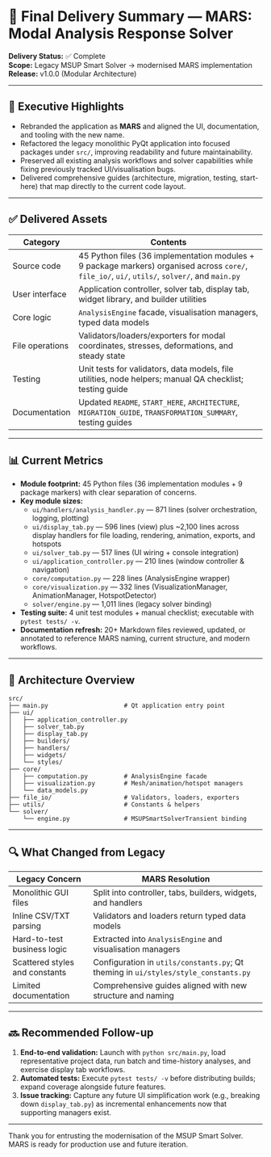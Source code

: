 # 🎊 Final Delivery Summary — MARS: Modal Analysis Response Solver

**Delivery Status:** ✅ Complete  
**Scope:** Legacy MSUP Smart Solver → modernised MARS implementation  
**Release:** v1.0.0 (Modular Architecture)

---

## 🎯 Executive Highlights

- Rebranded the application as **MARS** and aligned the UI, documentation, and tooling with the new name.
- Refactored the legacy monolithic PyQt application into focused packages under `src/`, improving readability and future maintainability.
- Preserved all existing analysis workflows and solver capabilities while fixing previously tracked UI/visualisation bugs.
- Delivered comprehensive guides (architecture, migration, testing, start-here) that map directly to the current code layout.

---

## ✅ Delivered Assets

| Category            | Contents                                                                                   |
|---------------------|--------------------------------------------------------------------------------------------|
| Source code         | 45 Python files (36 implementation modules + 9 package markers) organised across `core/`, `file_io/`, `ui/`, `utils/`, `solver/`, and `main.py` |
| User interface      | Application controller, solver tab, display tab, widget library, and builder utilities     |
| Core logic          | `AnalysisEngine` facade, visualisation managers, typed data models                         |
| File operations     | Validators/loaders/exporters for modal coordinates, stresses, deformations, and steady state |
| Testing             | Unit tests for validators, data models, file utilities, node helpers; manual QA checklist; testing guide |
| Documentation       | Updated `README`, `START_HERE`, `ARCHITECTURE`, `MIGRATION_GUIDE`, `TRANSFORMATION_SUMMARY`, testing guides |

---

## 📊 Current Metrics

- **Module footprint:** 45 Python files (36 implementation modules + 9 package markers) with clear separation of concerns.
- **Key module sizes:**  
  - `ui/handlers/analysis_handler.py` — 871 lines (solver orchestration, logging, plotting)  
  - `ui/display_tab.py` — 596 lines (view) plus ~2,100 lines across display handlers for file loading, rendering, animation, exports, and hotspots  
  - `ui/solver_tab.py` — 517 lines (UI wiring + console integration)  
  - `ui/application_controller.py` — 210 lines (window controller & navigation)  
  - `core/computation.py` — 228 lines (AnalysisEngine wrapper)  
  - `core/visualization.py` — 332 lines (VisualizationManager, AnimationManager, HotspotDetector)  
  - `solver/engine.py` — 1,011 lines (legacy solver binding)
- **Testing suite:** 4 unit test modules + manual checklist; executable with `pytest tests/ -v`.
- **Documentation refresh:** 20+ Markdown files reviewed, updated, or annotated to reference MARS naming, current structure, and modern workflows.

---

## 🧭 Architecture Overview

```
src/
├── main.py                     # Qt application entry point
├── ui/
│   ├── application_controller.py
│   ├── solver_tab.py
│   ├── display_tab.py
│   ├── builders/
│   ├── handlers/
│   ├── widgets/
│   └── styles/
├── core/
│   ├── computation.py          # AnalysisEngine facade
│   ├── visualization.py        # Mesh/animation/hotspot managers
│   └── data_models.py
├── file_io/                    # Validators, loaders, exporters
├── utils/                      # Constants & helpers
└── solver/
    └── engine.py               # MSUPSmartSolverTransient binding
```

---

## 🔍 What Changed from Legacy

| Legacy Concern                         | MARS Resolution                                                             |
|---------------------------------------|------------------------------------------------------------------------------|
| Monolithic GUI files                   | Split into controller, tabs, builders, widgets, and handlers                |
| Inline CSV/TXT parsing                 | Validators and loaders return typed data models                             |
| Hard-to-test business logic            | Extracted into `AnalysisEngine` and visualisation managers                  |
| Scattered styles and constants         | Configuration in `utils/constants.py`; Qt theming in `ui/styles/style_constants.py` |
| Limited documentation                  | Comprehensive guides aligned with new structure and naming                  |

---

## 🔜 Recommended Follow-up

1. **End-to-end validation:** Launch with `python src/main.py`, load representative project data, run batch and time-history analyses, and exercise display tab workflows.
2. **Automated tests:** Execute `pytest tests/ -v` before distributing builds; expand coverage alongside future features.
3. **Issue tracking:** Capture any future UI simplification work (e.g., breaking down `display_tab.py`) as incremental enhancements now that supporting managers exist.

---

Thank you for entrusting the modernisation of the MSUP Smart Solver. MARS is ready for production use and future iteration.
